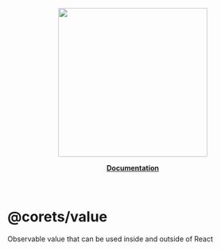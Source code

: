<p align="center"><a href="https://corets.github.io"><img src="https://corets.github.io/public/logo-github-readme.svg" width="300"/></a></p>

<p align="center"><b><a href="https://corets.github.io/value">Documentation</a></b><br/><br/><br/></p>

# @corets/value

Observable value that can be used inside and outside of React
